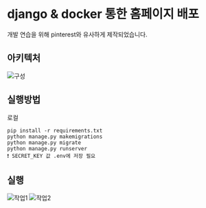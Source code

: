 # django & docker 통한 홈페이지 배포

개발 연습을 위해 pinterest와 유사하게 제작되었습니다.

## 아키텍처

![구성](https://user-images.githubusercontent.com/86402585/177923336-068efd3c-197e-426a-97a0-68ec00fb322f.jpg)

## 실행방법

로컬

>

    pip install -r requirements.txt
    python manage.py makemigrations
    python manage.py migrate
    python manage.py runserver
    ❗ SECRET_KEY 값 .env에 저장 필요

## 실행

![작업1](https://user-images.githubusercontent.com/86402585/177924793-76f5fb8f-be39-403d-85fd-22fc1694976e.png)
![작업2](https://user-images.githubusercontent.com/86402585/177924800-9075e109-a056-44d9-bece-c5f3ce563704.png)

